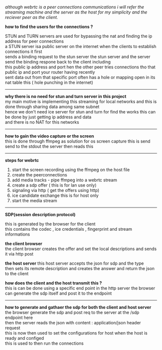 _although webrtc is a peer connections communications i will refer the streaming machine and the server as the host for my simplicity and the reciever peer as the client._ 

__how to find the users for the connections ?__<br>

STUN and TURN servers are used for bypassing the nat and finding the ip address for peer connections\
a STUN server isa public server on the internet when the clients to establish connections it first\
sends a binding request to the stun server the stun server and the server send the binding respone back to the client including\
this public ip address and port hen the other peer tries connections tho that public ip and port your router having recently\
sent data out from that specific port often has a hole or mapping open in its nat table this ( hole punching in the internet)
___

__why there is no need for stun and turn server in this project__\
my main motive is implementing this streaming for local networks and this is done through sharing data among same subnet\
hence we don't need ice server for stun and turn  for find the works this can be done by just getting ip address and data\
and there is no NAT for this networks
___

__how to gain the video capture or the screen__\
this is done through ffmpeg as solution for os screen capture this is send send to the stdout the server then reads this
___

__steps for webrtc__
1. start the screen recording using the ffmpeg on the host file
2. create the peerconnections 
3. add media tracks - pipe ffmpeg into a webrtc stream 
4. create a sdp offer ( this is for lan use only)
5. signaling via http ( get the offers using http)
6. ice candidate exchange this is for host only 
7. start the media stream 
---

__SDP(session description protocol)__

this is generated by the browser for the client <br>
this contains the codec , ice credentials , fingerprint and stream informations <br>

__the client browser__<br>
the client browser creates the offer and set the local descriptions and sends it via http post<br>

__the host server__
this host server accepts the json for sdp and the type <br> 
then sets its remote description and creates the answer and return the json to the client 

__how does the client and the host transmit this ?__<br>
this is can be done using a specific end point in the http server the browser can generate the sdp itself and post it to the endpoint

---
__how to generate and gathaer the sdp for both the client and host server__ <br> 
the browser generate the sdp and post req to the server at the /sdp endpoint here <br> 
then the server reads the json with content : application/json header request <br> 
this is now then used to set the configurations for host when the host is ready and configed <br> 
this is used to then run the connections 
